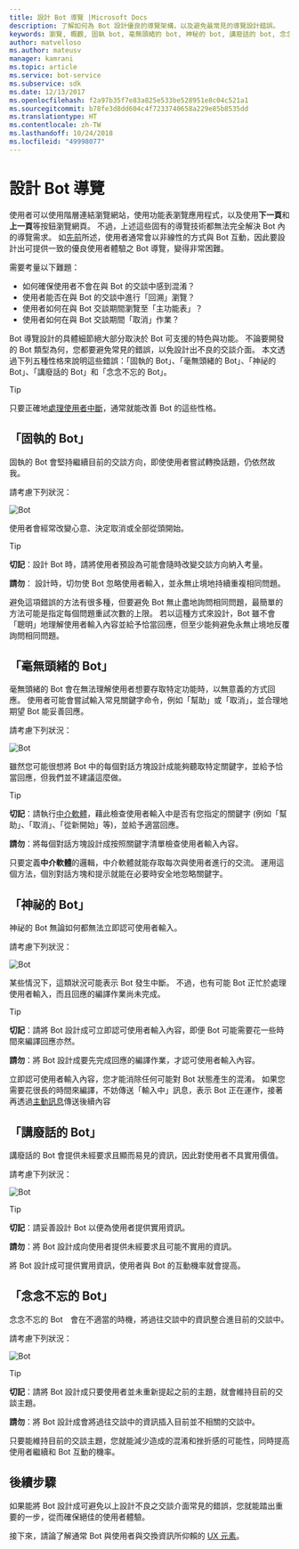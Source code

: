 ```yaml
---
title: 設計 Bot 導覽 |Microsoft Docs
description: 了解如何為 Bot 設計優良的導覽架構，以及避免最常見的導覽設計錯誤。
keywords: 瀏覽, 概觀, 固執 bot, 毫無頭緒的 bot, 神秘的 bot, 講廢話的 bot, 念念不忘的 bot
author: matvelloso
ms.author: mateusv
manager: kamrani
ms.topic: article
ms.service: bot-service
ms.subservice: sdk
ms.date: 12/13/2017
ms.openlocfilehash: f2a97b35f7e83a825e533be528951e8c04c521a1
ms.sourcegitcommit: b78fe3d8dd604c4f7233740658a229e85b8535dd
ms.translationtype: HT
ms.contentlocale: zh-TW
ms.lasthandoff: 10/24/2018
ms.locfileid: "49998077"
---
```

# <a name="design-bot-navigation"></a>設計 Bot 導覽

使用者可以使用階層連結瀏覽網站，使用功能表瀏覽應用程式，以及使用**下一頁**和**上一頁**等按鈕瀏覽網頁。 不過，上述這些固有的導覽技術都無法完全解決 Bot 內的導覽需求。 如[先前](~/bot-service-design-conversation-flow.md#handle-interruptions)所述，使用者通常會以非線性的方式與 Bot 互動，因此要設計出可提供一致的優良使用者體驗之 Bot 導覽，變得非常困難。 

需要考量以下難題：

- 如何確保使用者不會在與 Bot 的交談中感到混淆？ 
- 使用者能否在與 Bot 的交談中進行「回溯」瀏覽？ 
- 使用者如何在與 Bot 交談期間瀏覽至「主功能表」？ 
- 使用者如何在與 Bot 交談期間「取消」作業？ 

Bot 導覽設計的具體細節絕大部分取決於 Bot 可支援的特色與功能。 不論要開發的 Bot 類型為何，您都要避免常見的錯誤，以免設計出不良的交談介面。 本文透過下列五種性格來說明這些錯誤：「固執的 Bot」、「毫無頭緒的 Bot」、「神祕的 Bot」、「講廢話的 Bot」和「念念不忘的 Bot」。 

> [!TIP]
> 只要正確地[處理使用者中斷](v4sdk/bot-builder-howto-handle-user-interrupt.md)，通常就能改善 Bot 的這些性格。

## <a name="the-stubborn-bot"></a>「固執的 Bot」

固執的 Bot 會堅持繼續目前的交談方向，即使使用者嘗試轉換話題，仍依然故我。 

請考慮下列狀況： 

![Bot](~/media/bot-service-design-navigation/stubborn-bot-new.png)

使用者會經常改變心意、決定取消或全部從頭開始。 

> [!TIP]
> <b>切記</b>：設計 Bot 時，請將使用者預設為可能會隨時改變交談方向納入考量。 
>
> <b>請勿</b>： 設計時，切勿使 Bot 忽略使用者輸入，並永無止境地持續重複相同問題。 

避免這項錯誤的方法有很多種，但要避免 Bot 無止盡地詢問相同問題，最簡單的方法可能是指定每個問題重試次數的上限。 若以這種方式來設計，Bot 雖不會「聰明」地理解使用者輸入內容並給予恰當回應，但至少能夠避免永無止境地反覆詢問相同問題。 

## <a name="the-clueless-bot"></a>「毫無頭緒的 Bot」

毫無頭緒的 Bot 會在無法理解使用者想要存取特定功能時，以無意義的方式回應。 使用者可能會嘗試輸入常見關鍵字命令，例如「幫助」或「取消」，並合理地期望 Bot 能妥善回應。

請考慮下列狀況： 

![Bot](~/media/bot-service-design-navigation/clueless-bot.png)

雖然您可能很想將 Bot 中的每個對話方塊設計成能夠聽取特定關鍵字，並給予恰當回應，但我們並不建議這麼做。 

> [!TIP]
> <b>切記</b>：請執行[中介軟體](v4sdk/bot-builder-create-middleware.md)，藉此檢查使用者輸入中是否有您指定的關鍵字 (例如「幫助」、「取消」、「從新開始」等)，並給予適當回應。 
> 
> <b>請勿</b>：將每個對話方塊設計成按照關鍵字清單檢查使用者輸入內容。 

只要定義**中介軟體**的邏輯，中介軟體就能存取每次與使用者進行的交流。 運用這個方法，個別對話方塊和提示就能在必要時安全地忽略關鍵字。

## <a name="the-mysterious-bot"></a>「神祕的 Bot」

神祕的 Bot 無論如何都無法立即認可使用者輸入。 

請考慮下列狀況： 

![Bot](~/media/bot-service-design-navigation/mysterious-bot.png)

某些情況下，這類狀況可能表示 Bot 發生中斷。 不過，也有可能 Bot 正忙於處理使用者輸入，而且回應的編譯作業尚未完成。 

> [!TIP]
> <b>切記</b>：請將 Bot 設計成可立即認可使用者輸入內容，即便 Bot 可能需要花一些時間來編譯回應亦然。 
> 
> <b>請勿</b>：將 Bot 設計成要先完成回應的編譯作業，才認可使用者輸入內容。

立即認可使用者輸入內容，您才能消除任何可能對 Bot 狀態產生的混淆。 如果您需要花很長的時間來編譯，不妨傳送「輸入中」訊息，表示 Bot 正在運作，接著再透過[主動訊息](v4sdk/bot-builder-howto-proactive-message.md)傳送後續內容

## <a name="the-captain-obvious-bot"></a>「講廢話的 Bot」

講廢話的 Bot 會提供未經要求且顯而易見的資訊，因此對使用者不具實用價值。 

請考慮下列狀況：

![Bot](~/media/bot-service-design-navigation/captainobvious-bot.png)

> [!TIP]
> <b>切記</b>：請妥善設計 Bot 以便為使用者提供實用資訊。 
> 
> <b>請勿</b>：將 Bot 設計成向使用者提供未經要求且可能不實用的資訊。

將 Bot 設計成可提供實用資訊，使用者與 Bot 的互動機率就會提高。

## <a name="the-bot-that-cant-forget"></a>「念念不忘的 Bot」

念念不忘的 Bot　會在不適當的時機，將過往交談中的資訊整合進目前的交談中。 

請考慮下列狀況：

![Bot](~/media/bot-service-design-navigation/rememberall-bot.png)

> [!TIP]
> <b>切記</b>：請將 Bot 設計成只要使用者並未重新提起之前的主題，就會維持目前的交談主題。 
> 
> <b>請勿</b>：將 Bot 設計成會將過往交談中的資訊插入目前並不相關的交談中。

只要能維持目前的交談主題，您就能減少造成的混淆和挫折感的可能性，同時提高使用者繼續和 Bot 互動的機率。

## <a name="next-steps"></a>後續步驟

如果能將 Bot 設計成可避免以上設計不良之交談介面常見的錯誤，您就能踏出重要的一步，從而確保絕佳的使用者體驗。 

接下來，請論了解通常 Bot 與使用者與交換資訊所仰賴的 [UX 元素](~/bot-service-design-user-experience.md)。 
